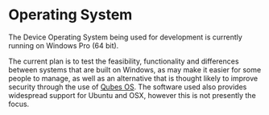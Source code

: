 # Operating System

The Device Operating System being used for development is currently running on Windows Pro (64 bit).  

The current plan is to test the feasibility, functionality and differences between systems that are built on Windows, as may make it easier for some people to manage, as well as an alternative that is thought likely to improve security through the use of [Qubes OS](https://www.qubes-os.org/).  The software used also provides widespread support for Ubuntu and OSX, however this is not presently the focus.  

